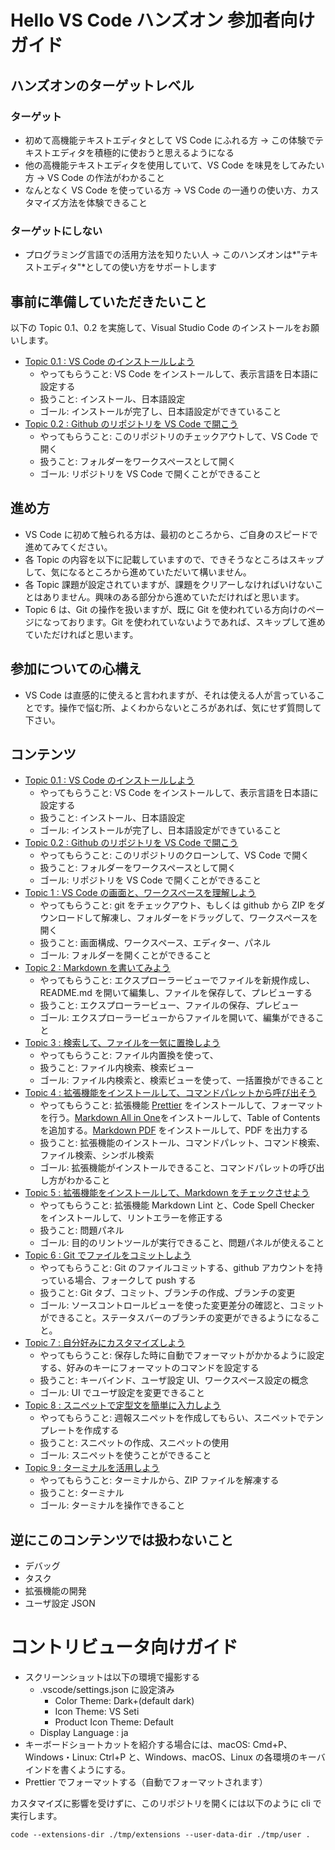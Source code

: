 # Hello VS Code ハンズオン 参加者向けガイド

## ハンズオンのターゲットレベル

### ターゲット

- 初めて高機能テキストエディタとして VS Code にふれる方 -> この体験でテキストエディタを積極的に使おうと思えるようになる
- 他の高機能テキストエディタを使用していて、VS Code を味見をしてみたい方 -> VS Code の作法がわかること
- なんとなく VS Code を使っている方 -> VS Code の一通りの使い方、カスタマイズ方法を体験できること

### ターゲットにしない

- プログラミング言語での活用方法を知りたい人 -> このハンズオンは*"テキストエディタ"*としての使い方をサポートします

## 事前に準備していただきたいこと

以下の Topic 0.1、0.2 を実施して、Visual Studio Code のインストールをお願いします。

- [Topic 0.1 : VS Code のインストールしよう](./topic0.1/README.md)
  - やってもらうこと: VS Code をインストールして、表示言語を日本語に設定する
  - 扱うこと: インストール、日本語設定
  - ゴール: インストールが完了し、日本語設定ができていること
- [Topic 0.2 : Github のリポジトリを VS Code で開こう](./topic0.2/README.md)
  - やってもらうこと: このリポジトリのチェックアウトして、VS Code で開く
  - 扱うこと: フォルダーをワークスペースとして開く
  - ゴール: リポジトリを VS Code で開くことができること

## 進め方

- VS Code に初めて触られる方は、最初のところから、ご自身のスピードで進めてみてください。
- 各 Topic の内容を以下に記載していますので、できそうなところはスキップして、気になるところから進めていただいて構いません。
- 各 Topic 課題が設定されていますが、課題をクリアーしなければいけないことはありません。興味のある部分から進めていただければと思います。
- Topic 6 は、Git の操作を扱いますが、既に Git を使われている方向けのページになっております。Git を使われていないようであれば、スキップして進めていただければと思います。

## 参加についての心構え

- VS Code は直感的に使えると言われますが、それは使える人が言っていることです。操作で悩む所、よくわからないところがあれば、気にせず質問して下さい。

## コンテンツ

- [Topic 0.1 : VS Code のインストールしよう](./topic0.1/README.md)
  - やってもらうこと: VS Code をインストールして、表示言語を日本語に設定する
  - 扱うこと: インストール、日本語設定
  - ゴール: インストールが完了し、日本語設定ができていること
- [Topic 0.2 : Github のリポジトリを VS Code で開こう](./topic0.2/README.md)
  - やってもらうこと: このリポジトリのクローンして、VS Code で開く
  - 扱うこと: フォルダーをワークスペースとして開く
  - ゴール: リポジトリを VS Code で開くことができること
- [Topic 1 : VS Code の画面と、ワークスペースを理解しよう](./topic1/README.md)
  - やってもらうこと: git をチェックアウト、もしくは github から ZIP をダウンロードして解凍し、フォルダーをドラッグして、ワークスペースを開く
  - 扱うこと: 画面構成、ワークスペース、エディター、パネル
  - ゴール: フォルダーを開くことができること
- [Topic 2 : Markdown を書いてみよう](./topic2/README.md)
  - やってもらうこと: エクスプローラービューでファイルを新規作成し、README.md を開いて編集し、ファイルを保存して、プレビューする
  - 扱うこと: エクスプローラービュー、ファイルの保存、プレビュー
  - ゴール: エクスプローラービューからファイルを開いて、編集ができること
- [Topic 3 : 検索して、ファイルを一気に置換しよう](./topic3/README.md)
  - やってもらうこと: ファイル内置換を使って、
  - 扱うこと: ファイル内検索、検索ビュー
  - ゴール: ファイル内検索と、検索ビューを使って、一括置換ができること
- [Topic 4 : 拡張機能をインストールして、コマンドパレットから呼び出そう](./topic4/README.md)
  - やってもらうこと: 拡張機能 [Prettier](https://marketplace.visualstudio.com/items?itemName=esbenp.prettier-vscode) をインストールして、フォーマットを行う。[Markdown All in One](https://marketplace.visualstudio.com/items?itemName=yzhang.markdown-all-in-one)をインストールして、Table of Contents を追加する。[Markdown PDF](https://marketplace.visualstudio.com/items?itemName=yzane.markdown-pdf) をインストールして、PDF を出力する
  - 扱うこと: 拡張機能のインストール、コマンドパレット、コマンド検索、ファイル検索、シンボル検索
  - ゴール: 拡張機能がインストールできること、コマンドパレットの呼び出し方がわかること
- [Topic 5 : 拡張機能をインストールして、Markdown をチェックさせよう](./topic5/README.md)
  - やってもらうこと: 拡張機能 Markdown Lint と、Code Spell Checker をインストールして、リントエラーを修正する
  - 扱うこと: 問題パネル
  - ゴール: 目的のリントツールが実行できること、問題パネルが使えること
- [Topic 6 : Git でファイルをコミットしよう](./topic6/README.md)
  - やってもらうこと: Git のファイルコミットする、github アカウントを持っている場合、フォークして push する
  - 扱うこと: Git タブ、コミット、ブランチの作成、ブランチの変更
  - ゴール: ソースコントロールビューを使った変更差分の確認と、コミットができること。ステータスバーのブランチの変更ができるようになること。
- [Topic 7 : 自分好みにカスタマイズしよう](./topic7/README.md)
  - やってもらうこと: 保存した時に自動でフォーマットがかかるように設定する、好みのキーにフォーマットのコマンドを設定する
  - 扱うこと: キーバインド、ユーザ設定 UI、ワークスペース設定の概念
  - ゴール: UI でユーザ設定を変更できること
- [Topic 8 : スニペットで定型文を簡単に入力しよう](./topic8/README.md)
  - やってもらうこと: 週報スニペットを作成してもらい、スニペットでテンプレートを作成する
  - 扱うこと: スニペットの作成、スニペットの使用
  - ゴール: スニペットを使うことができること
- [Topic 9 : ターミナルを活用しよう](./topic9/README.md)
  - やってもらうこと: ターミナルから、ZIP ファイルを解凍する
  - 扱うこと: ターミナル
  - ゴール: ターミナルを操作できること

## 逆にこのコンテンツでは扱わないこと

- デバッグ
- タスク
- 拡張機能の開発
- ユーザ設定 JSON

# コントリビュータ向けガイド

- スクリーンショットは以下の環境で撮影する
  - .vscode/settings.json に設定済み
    - Color Theme: Dark+(default dark)
    - Icon Theme: VS Seti
    - Product Icon Theme: Default
  - Display Language : ja
- キーボードショートカットを紹介する場合には、macOS: Cmd+P、Windows・Linux: Ctrl+P と、Windows、macOS、Linux の各環境のキーバインドを書くようにする。
- Prettier でフォーマットする（自動でフォーマットされます）

カスタマイズに影響を受けずに、このリポジトリを開くには以下のように cli で実行します。

```
code --extensions-dir ./tmp/extensions --user-data-dir ./tmp/user .
```
